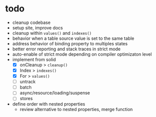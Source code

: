 # todo

- cleanup codebase
- setup site, improve docs
- cleanup within `values()` and `indexes()`
- behavior when a table source value is set to the same table
- address behavior of binding property to multiples states
- better error reporting and stack traces in strict mode
- auto-enable of strict mode depending on compiler optimizaton level
- implement from solid
  - [x] onCleanup > `cleanup()`
  - [x] Index > `indexes()`
  - [x] For > `values()`
  - [ ] untrack
  - [ ] batch
  - [ ] async/resource/loading/suspense
  - [ ] stores
- define order with nested properties
  - review alternative to nested properties, merge function
